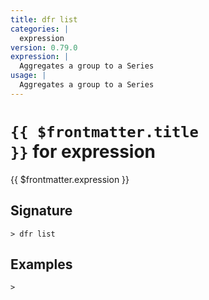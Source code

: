 ```yaml
---
title: dfr list
categories: |
  expression
version: 0.79.0
expression: |
  Aggregates a group to a Series
usage: |
  Aggregates a group to a Series
---
```


# <code>{{ $frontmatter.title }}</code> for expression

<div class='command-title'>{{ $frontmatter.expression }}</div>

## Signature

```> dfr list ```

## Examples


```shell
>

```
